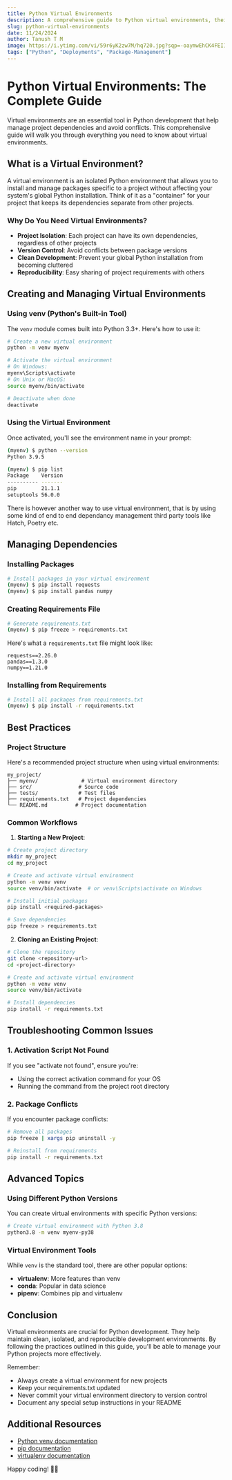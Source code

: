 ```yaml
---
title: Python Virtual Environments
description: A comprehensive guide to Python virtual environments, their importance, and how to use them effectively
slug: python-virtual-environments
date: 11/24/2024
author: Tanush T M
image: https://i.ytimg.com/vi/59r6yK2zw7M/hq720.jpg?sqp=-oaymwEhCK4FEIIDSFryq4qpAxMIARUAAAAAGAElAADIQj0AgKJD&rs=AOn4CLBSmthJTnPhUhEx_eIzXOsA6OzUZA
tags: ["Python", "Deployments", "Package-Management"]
---
```


# Python Virtual Environments: The Complete Guide

Virtual environments are an essential tool in Python development that help manage project dependencies and avoid conflicts. This comprehensive guide will walk you through everything you need to know about virtual environments.

## What is a Virtual Environment?

A virtual environment is an isolated Python environment that allows you to install and manage packages specific to a project without affecting your system's global Python installation. Think of it as a "container" for your project that keeps its dependencies separate from other projects.

### Why Do You Need Virtual Environments?

- **Project Isolation**: Each project can have its own dependencies, regardless of other projects
- **Version Control**: Avoid conflicts between package versions
- **Clean Development**: Prevent your global Python installation from becoming cluttered
- **Reproducibility**: Easy sharing of project requirements with others

## Creating and Managing Virtual Environments

### Using venv (Python's Built-in Tool)

The `venv` module comes built into Python 3.3+. Here's how to use it:

```bash
# Create a new virtual environment
python -m venv myenv

# Activate the virtual environment
# On Windows:
myenv\Scripts\activate
# On Unix or MacOS:
source myenv/bin/activate

# Deactivate when done
deactivate
```

### Using the Virtual Environment

Once activated, you'll see the environment name in your prompt:

```bash
(myenv) $ python --version
Python 3.9.5

(myenv) $ pip list
Package    Version
---------- -------
pip        21.1.1
setuptools 56.0.0
```
There is however another way to use virtual environment, that is by using some kind of end to end dependancy management third party tools like Hatch, Poetry etc.

## Managing Dependencies

### Installing Packages

```bash
# Install packages in your virtual environment
(myenv) $ pip install requests
(myenv) $ pip install pandas numpy
```

### Creating Requirements File

```bash
# Generate requirements.txt
(myenv) $ pip freeze > requirements.txt
```

Here's what a `requirements.txt` file might look like:

```text
requests==2.26.0
pandas==1.3.0
numpy==1.21.0
```

### Installing from Requirements

```bash
# Install all packages from requirements.txt
(myenv) $ pip install -r requirements.txt
```

## Best Practices

### Project Structure

Here's a recommended project structure when using virtual environments:

```
my_project/
├── myenv/              # Virtual environment directory
├── src/               # Source code
├── tests/             # Test files
├── requirements.txt   # Project dependencies
└── README.md         # Project documentation
```

### Common Workflows

1. **Starting a New Project**:
```bash
# Create project directory
mkdir my_project
cd my_project

# Create and activate virtual environment
python -m venv venv
source venv/bin/activate  # or venv\Scripts\activate on Windows

# Install initial packages
pip install <required-packages>

# Save dependencies
pip freeze > requirements.txt
```

2. **Cloning an Existing Project**:
```bash
# Clone the repository
git clone <repository-url>
cd <project-directory>

# Create and activate virtual environment
python -m venv venv
source venv/bin/activate

# Install dependencies
pip install -r requirements.txt
```

## Troubleshooting Common Issues

### 1. Activation Script Not Found

If you see "activate not found", ensure you're:
- Using the correct activation command for your OS
- Running the command from the project root directory

### 2. Package Conflicts

If you encounter package conflicts:
```bash
# Remove all packages
pip freeze | xargs pip uninstall -y

# Reinstall from requirements
pip install -r requirements.txt
```

## Advanced Topics

### Using Different Python Versions

You can create virtual environments with specific Python versions:

```bash
# Create virtual environment with Python 3.8
python3.8 -m venv myenv-py38
```

### Virtual Environment Tools

While `venv` is the standard tool, there are other popular options:
- **virtualenv**: More features than venv
- **conda**: Popular in data science
- **pipenv**: Combines pip and virtualenv

## Conclusion

Virtual environments are crucial for Python development. They help maintain clean, isolated, and reproducible development environments. By following the practices outlined in this guide, you'll be able to manage your Python projects more effectively.

Remember:
- Always create a virtual environment for new projects
- Keep your requirements.txt updated
- Never commit your virtual environment directory to version control
- Document any special setup instructions in your README

## Additional Resources

- [Python venv documentation](https://docs.python.org/3/library/venv.html)
- [pip documentation](https://pip.pypa.io/en/stable/)
- [virtualenv documentation](https://virtualenv.pypa.io/en/latest/)

Happy coding! 🐍✨